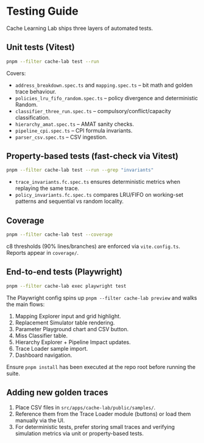 # Testing Guide

Cache Learning Lab ships three layers of automated tests.

## Unit tests (Vitest)

```bash
pnpm --filter cache-lab test --run
```

Covers:
- `address_breakdown.spec.ts` and `mapping.spec.ts` – bit math and golden trace behaviour.
- `policies_lru_fifo_random.spec.ts` – policy divergence and deterministic Random.
- `classifier_three_run.spec.ts` – compulsory/conflict/capacity classification.
- `hierarchy_amat.spec.ts` – AMAT sanity checks.
- `pipeline_cpi.spec.ts` – CPI formula invariants.
- `parser_csv.spec.ts` – CSV ingestion.

## Property-based tests (fast-check via Vitest)

```bash
pnpm --filter cache-lab test --run --grep "invariants"
```

- `trace_invariants.fc.spec.ts` ensures deterministic metrics when replaying the same trace.
- `policy_invariants.fc.spec.ts` compares LRU/FIFO on working-set patterns and sequential vs random locality.

## Coverage

```bash
pnpm --filter cache-lab test --coverage
```

c8 thresholds (90% lines/branches) are enforced via `vite.config.ts`. Reports appear in `coverage/`.

## End-to-end tests (Playwright)

```bash
pnpm --filter cache-lab exec playwright test
```

The Playwright config spins up `pnpm --filter cache-lab preview` and walks the main flows:
1. Mapping Explorer input and grid highlight.
2. Replacement Simulator table rendering.
3. Parameter Playground chart and CSV button.
4. Miss Classifier table.
5. Hierarchy Explorer + Pipeline Impact updates.
6. Trace Loader sample import.
7. Dashboard navigation.

Ensure `pnpm install` has been executed at the repo root before running the suite.

## Adding new golden traces

1. Place CSV files in `src/apps/cache-lab/public/samples/`.
2. Reference them from the Trace Loader module (buttons) or load them manually via the UI.
3. For deterministic tests, prefer storing small traces and verifying simulation metrics via unit or property-based tests.
